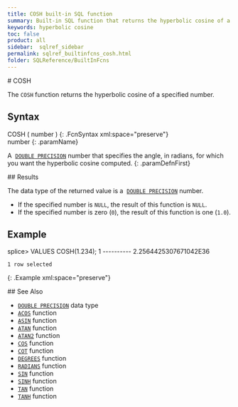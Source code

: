 ```yaml
---
title: COSH built-in SQL function
summary: Built-in SQL function that returns the hyperbolic cosine of a specified number
keywords: hyperbolic cosine
toc: false
product: all
sidebar:  sqlref_sidebar
permalink: sqlref_builtinfcns_cosh.html
folder: SQLReference/BuiltInFcns
---
```

<section>
<div class="TopicContent" data-swiftype-index="true" markdown="1">
# COSH

The `COSH` function returns the hyperbolic cosine of a specified number.

## Syntax

<div class="fcnWrapperWide" markdown="1">
    COSH ( number )
{: .FcnSyntax xml:space="preserve"}

</div>
<div class="paramList" markdown="1">
number
{: .paramName}

A &nbsp;[`DOUBLE PRECISION`](sqlref_datatypes_doubleprecision.html) number
that specifies the angle, in radians, for which you want the hyperbolic
cosine computed.
{: .paramDefnFirst}

</div>
## Results

The data type of the returned value is a &nbsp;[`DOUBLE
PRECISION`](sqlref_datatypes_doubleprecision.html) number.

* If the specified number is `NULL`, the result of this function is
  `NULL`.
* If the specified number is zero (`0`), the result of this function is
  one (`1.0`).

## Example

<div class="preWrapper" markdown="1">
    splice> VALUES COSH(1.234);
    1
    ----------
    2.2564425307671042E36
    
    1 row selected
{: .Example xml:space="preserve"}

</div>
## See Also

* [`DOUBLE PRECISION`](sqlref_datatypes_doubleprecision.html) data type
* [`ACOS`](sqlref_builtinfcns_acos.html) function
* [`ASIN`](sqlref_builtinfcns_asin.html) function
* [`ATAN`](sqlref_builtinfcns_atan.html) function
* [`ATAN2`](sqlref_builtinfcns_atan2.html) function
* [`COS`](sqlref_builtinfcns_cos.html) function
* [`COT`](sqlref_builtinfcns_cot.html) function
* [`DEGREES`](sqlref_builtinfcns_degrees.html) function
* [`RADIANS`](sqlref_builtinfcns_radians.html) function
* [`SIN`](sqlref_builtinfcns_sin.html) function
* [`SINH`](sqlref_builtinfcns_sinh.html) function
* [`TAN`](sqlref_builtinfcns_tan.html) function
* [`TANH`](sqlref_builtinfcns_tanh.html) function

</div>
</section>

